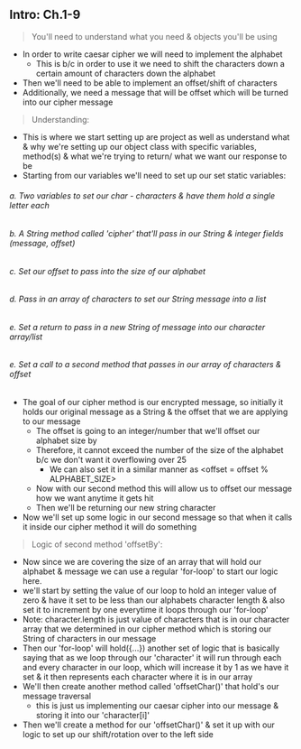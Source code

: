 ## Intro: Ch.1-9

> You'll need to understand what you need & objects you'll 
be using
- In order to write caesar cipher we will need to 
implement the alphabet
  - This is b/c in order to use it we need to shift the 
characters down a certain amount of characters down the 
alphabet
- Then we'll need to be able to implement an offset/shift of
characters
- Additionally, we need a message that will be offset
which will be turned into our cipher message
> Understanding:
 - This is where we start setting up are project as well as 
understand what & why we're setting up our object class 
with specific variables, method(s) & what we're trying 
to return/ what we want our response to be
 - Starting from our variables we'll need to set up our 
set static variables:
###### a. Two variables to set our char - characters & have them hold a single letter each
###### b. A String method called 'cipher' that'll pass in our String & integer fields (message, offset)
###### c. Set our offset to pass into the size of our alphabet
###### d. Pass in an array of characters to set our String message into a list
###### e. Set a return to pass in a new String of message into our character array/list
###### e. Set a call to a second method that passes in our array of characters & offset
- The goal of our cipher method is our encrypted message, 
so initially it holds our original message as a String 
& the offset that we are applying to our message
  - The offset is going to an integer/number that we'll 
offset our alphabet size by
  - Therefore, it cannot exceed the number of the size of 
the alphabet b/c we don't want it overflowing over 25
    - We can also set it in a similar manner as <offset = offset % ALPHABET_SIZE>
  - Now with our second method this will allow us to offset
our message how we want anytime it gets hit
  - Then we'll be returning our new string character
- Now we'll set up some logic in our second message so that
when it calls it inside our cipher method it will do something 
> Logic of second method 'offsetBy':
  - Now since we are covering the size of an array that will 
hold our alphabet & message we can use a regular 'for-loop' to start our logic
here. 
  - we'll start by setting the value of our loop to hold an integer value of 
zero & have it set to be less than our alphabets character length & also set
it to increment by one everytime it loops through our 'for-loop'
  -  Note: character.length is just value of characters that is in our character 
array that we determined in our cipher method which is storing our String of characters in our message
  - Then our 'for-loop' will hold({...}) another set of logic that is
basically saying that as we loop through our 'character' it will run through each and every
character in our loop, which will increase it by 1 as we have it set & it then represents each
character where it is in our array
  - We'll then create another method called 'offsetChar()' that hold's our message traversal
    - this is just us implementing our caesar cipher into our message & storing
    it into our 'character[i]'
  - Then we'll create a method for our 'offsetChar()' & set it up with our logic 
to set up our shift/rotation over to the left side 
